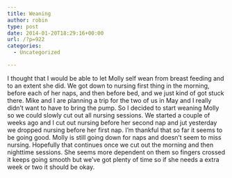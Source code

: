 ```yaml
---
title: Weaning
author: robin
type: post
date: 2014-01-20T18:29:16+00:00
url: /?p=922
categories:
  - Uncategorized

---
```

I thought that I would be able to let Molly self wean from breast feeding and to an extent she did. We got down to nursing first thing in the morning, before each of her naps, and then before bed, and we just kind of got stuck there. Mike and I are planning a trip for the two of us in May and I really didn&#8217;t want to have to bring the pump. So I decided to start weaning Molly so we could slowly cut out all nursing sessions. We started a couple of weeks ago and I cut out nursing before her second nap and jut yesterday we dropped nursing before her first nap. I&#8217;m thankful that so far it seems to be going good. Molly is still going down for naps and doesn&#8217;t seem to miss nursing. Hopefully that continues once we cut out the morning and then nighttime sessions. She seems more dependent on them so fingers crossed it keeps going smooth but we&#8217;ve got plenty of time so if she needs a extra week or two it should be okay.